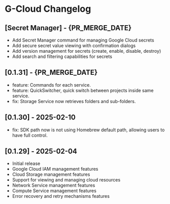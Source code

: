 # G-Cloud Changelog

## [Secret Manager] - {PR_MERGE_DATE}
- Add Secret Manager command for managing Google Cloud secrets
- Add secure secret value viewing with confirmation dialogs
- Add version management for secrets (create, enable, disable, destroy)
- Add search and filtering capabilities for secrets

## [0.1.31] - {PR_MERGE_DATE}
- feature: Commands for each service.
- feature: QuickSwitcher, quick switch between projects inside same service.
- fix: Storage Service now retrieves folders and sub-folders.

## [0.1.30] - 2025-02-10
- fix: SDK path now is not using Homebrew default path, allowing users to have full control.

## [0.1.29] - 2025-02-04
- Initial release
- Google Cloud IAM management features
- Cloud Storage management features
- Support for viewing and managing cloud resources
- Network Service management features
- Compute Service management features
- Error recovery and retry mechanisms features
